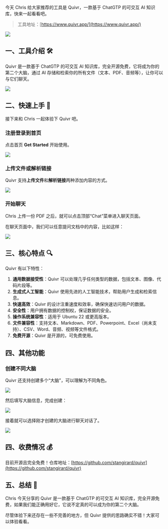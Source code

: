 今天 Chris 给大家推荐的工具是 Quivr，一款基于 ChatGTP 的可交互 AI 知识库，快来一起看看吧。

> 工具地址：[https://www.quivr.app/](https://www.quivr.app/)

![](https://files.mdnice.com/user/5763/f77382e8-257d-45f8-a57d-3ecc87776bb2.png)

## 一、工具介绍 🛠️

Quivr 是一款基于 ChatGTP 的可交互 AI 知识库，完全开源免费，它将成为你的第二个大脑，通过 AI 存储和检索你的所有文件（文本、PDF、音频等），让你可以与它们聊天。

![](https://files.mdnice.com/user/5763/b1e5cac9-6bf1-4a9e-9220-a54af34cc83f.png)

## 二、快速上手 🚀

接下来和 Chris 一起体验下 Quivr 吧。

### 注册登录到首页

点击首页 **Get Started** 开始使用。

![](https://files.mdnice.com/user/5763/fdf3e93f-64e7-4142-aed9-04b0acf6ca5d.png)

### 上传文件或解析链接

Quivr 支持**上传文件**和**解析链接**两种添加内容的方式。

![](https://files.mdnice.com/user/5763/e0083600-6872-48ff-b74b-2cb5d847aea4.png)

### 开始聊天

Chris 上传一份 PDF 之后，就可以点击顶部“Chat”菜单进入聊天页面。

在聊天页面中，我们可以任意提问文档中的内容，比如这样：

![](https://files.mdnice.com/user/5763/49b9cf15-0afd-4058-a1c5-76d287a32a02.png)

## 三、核心特点 🔍

Quivr 有以下特性：

1. **通用数据接受性**：Quivr 可以处理几乎任何类型的数据，包括文本、图像、代码片段等。
2. **生成式人工智能**：Quivr 使用先进的人工智能技术，帮助用户生成和检索信息。
3. **快速高效**：Quivr 的设计注重速度和效率，确保快速访问用户的数据。
4. **安全性**：用户拥有数据的控制权，保证数据的安全。
5. **操作系统兼容性**：适用于 Ubuntu 22 或更高版本。
6. **文件兼容性**：支持文本、Markdown、PDF、Powerpoint、Excel（尚未支持）、CSV、Word、音频、视频等文件格式。
7. **免费开源**：Quivr 是开源的，可免费使用。

## 四、其他功能

### 创建不同大脑

Quivr 还支持创建多个“大脑”，可以理解为不同角色。

![](https://files.mdnice.com/user/5763/63b28ef6-2d0b-401f-b7ee-a9bdea55df7a.png)

然后填写大脑信息，完成创建：

![](https://files.mdnice.com/user/5763/135c440a-50f4-458d-a78b-dfeedf01f15a.png)

接着就可以选择刚才创建的大脑进行聊天对话了。

![](https://files.mdnice.com/user/5763/20f18a2a-dcf9-4134-a7a0-ddd1d655c025.png)

## 四、收费情况 💰

目前开源且完全免费！仓库地址：[https://github.com/stangirard/quivr](https://github.com/stangirard/quivr)

## 五、总结 📝

Chris 今天分享的 Quivr 是一款基于 ChatGTP 的可交互 AI 知识库，完全开源免费，如果我们能正确用好它，它说不定真的可以成为你的第二个大脑。

尽管体验下来还存在一些不完善的地方，但 Quivr 提供的思路确实不错！大家可以体验看看。
